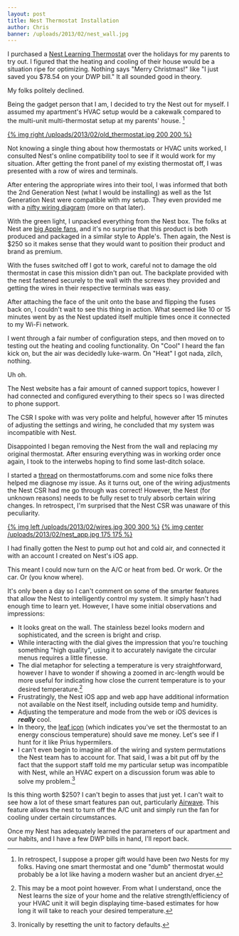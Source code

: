 ```yaml
---
layout: post
title: Nest Thermostat Installation
author: Chris
banner: /uploads/2013/02/nest_wall.jpg
---
```

I purchased a [Nest Learning Thermostat](http://nest.com/) over the holidays for my parents to try out. I figured that the heating and cooling of their house would be a situation ripe for optimizing. Nothing says "Merry Christmas!" like "I just saved you $78.54 on your DWP bill." It all sounded good in theory.

<!--more-->

My folks politely declined.

Being the gadget person that I am, I decided to try the Nest out for myself. I assumed my apartment's HVAC setup would be a cakewalk compared to the multi-unit multi-thermostat setup at my parents' house. [^1]

[{% img right /uploads/2013/02/old_thermostat.jpg 200 200 %}](/uploads/2013/02/old_thermostat.jpg)

Not knowing a single thing about how thermostats or HVAC units worked, I consulted Nest's online compatibility tool to see if it would work for my situation. After getting the front panel of my existing thermostat off, I was presented with a row of wires and terminals.

After entering the appropriate wires into their tool, I was informed that both the 2nd Generation Nest (what I would be installing) as well as the 1st Generation Nest were compatible with my setup. They even provided me with a [nifty wiring diagram](/uploads/2013/02/wiring_diagram.jpg) (more on that later).

With the green light, I unpacked everything from the Nest box. The folks at Nest are [big Apple fans](http://mashable.com/2011/12/15/nest-labs-interview/), and it's no surprise that this product is both produced and packaged in a similar style to Apple's. Then again, the Nest is $250 so it makes sense that they would want to position their product and brand as premium. 

With the fuses switched off I got to work, careful not to damage the old thermostat in case this mission didn't pan out. The backplate provided with the nest fastened securely to the wall with the screws they provided and getting the wires in their respective terminals was easy.

After attaching the face of the unit onto the base and flipping the fuses back on, I couldn't wait to see this thing in action. What seemed like 10 or 15 minutes went by as the Nest updated itself multiple times once it connected to my Wi-Fi network.

I went through a fair number of configuration steps, and then moved on to testing out the heating and cooling functionality. On "Cool" I heard the fan kick on, but the air was decidedly luke-warm. On "Heat" I got nada, zilch, nothing.

Uh oh.

The Nest website has a fair amount of canned support topics, however I had connected and configured everything to their specs so I was directed to phone support.

The CSR I spoke with was very polite and helpful, however after 15 minutes of adjusting the settings and wiring, he concluded that my system was incompatible with Nest.

Disappointed I began removing the Nest from the wall and replacing my original thermostat. After ensuring everything was in working order once again, I took to the interwebs hoping to find some last-ditch solace.

I started a [thread](http://www.thermostatforums.com/showthread.php?312-Nest-2nd-Gen-not-working-introduce-previously-unused-brown-wire) on thermostatforums.com and some nice folks there helped me diagnose my issue. As it turns out, one of the wiring adjustments the Nest CSR had me go through was correct! However, the Nest (for unknown reasons) needs to be fully reset to truly absorb certain wiring changes. In retrospect, I'm surprised that the Nest CSR was unaware of this peculiarity.

[{% img left /uploads/2013/02/wires.jpg 300 300 %}](/uploads/2013/02/wires.jpg)
[{% img center /uploads/2013/02/nest_app.jpg 175 175 %}](/uploads/2013/02/nest_app.jpg)

I had finally gotten the Nest to pump out hot and cold air, and connected it with an account I created on Nest's iOS app.

This meant I could now turn on the A/C or heat from bed. Or work. Or the car. Or (you know where).

It's only been a day so I can't comment on some of the smarter features that allow the Nest to intelligently control my system. It simply hasn't had enough time to learn yet. However, I have some initial observations and impressions:

* It looks great on the wall. The stainless bezel looks modern and sophisticated, and the screen is bright and crisp.
* While interacting with the dial gives the impression that you're touching something "high quality", using it to accurately navigate the circular menus requires a little finesse. 
* The dial metaphor for selecting a temperature is very straightforward, however I have to wonder if showing a zoomed in arc-length would be more useful for indicating how close the current temperature is to your desired temperature.[^2]
* Frustratingly, the Nest iOS app and web app have additional information not available on the Nest itself, including outside temp and humidity.
* Adjusting the temperature and mode from the web or iOS devices is ***really*** cool.
* In theory, the [leaf icon](http://support-assets.nest.com/images/000001200/nest-time-to-temp.png) (which indicates you've set the thermostat to an energy conscious temperature) should save me money. Let's see if I hunt for it like Prius hypermilers.
* I can't even begin to imagine all of the wiring and system permutations the Nest team has to account for. That said, I was a bit put off by the fact that the support staff told me my particular setup was incompatible with Nest, while an HVAC expert on a discussion forum was able to solve my problem.[^3]

Is this thing worth $250? I can't begin to asses that just yet. I can't wait to see how a lot of these smart features pan out, particularly [Airwave](http://support.nest.com/article/What-is-Airwave). This feature allows the nest to turn off the A/C unit and simply run the fan for cooling under certain circumstances.

Once my Nest has adequately learned the parameters of our apartment and our habits, and I have a few DWP bills in hand, I'll report back.


 [^1]: In retrospect, I suppose a proper gift would have been *two* Nests for my folks. Having one smart thermostat and one "dumb" thermostat would probably be a lot like having a modern washer but an ancient dryer.
 [^2]: This may be a moot point however. From what I understand, once the Nest learns the size of your home and the relative strength/efficiency of your HVAC unit it will begin displaying time-based estimates for how long it will take to reach your desired temperature.
 [^3]: Ironically by resetting the unit to factory defaults.